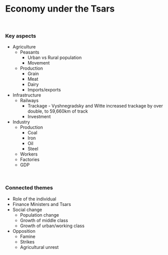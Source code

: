 # Economy under the Tsars


</br>

### Key aspects

- Agriculture
	- Peasants
		- Urban vs Rural population
		- Movement
	- Production
		- Grain
		- Meat
		- Dairy
		- Imports/exports
- Infrastructure
	- Railways
		- Trackage - Vyshnegradsky and Witte increased trackage by over double, to 59,660km of track
		- Investment
- Industry
	- Production
		- Coal
		- Iron
		- Oil
		- Steel
	- Workers
	- Factories
	- GDP

</br>

### Connected themes

- Role of the individual
- Finance Ministers and Tsars
- Social change
	- Population change
	- Growth of middle class
	- Growth of urban/working class
- Opposition
	- Famine
	- Strikes
	- Agricultural unrest